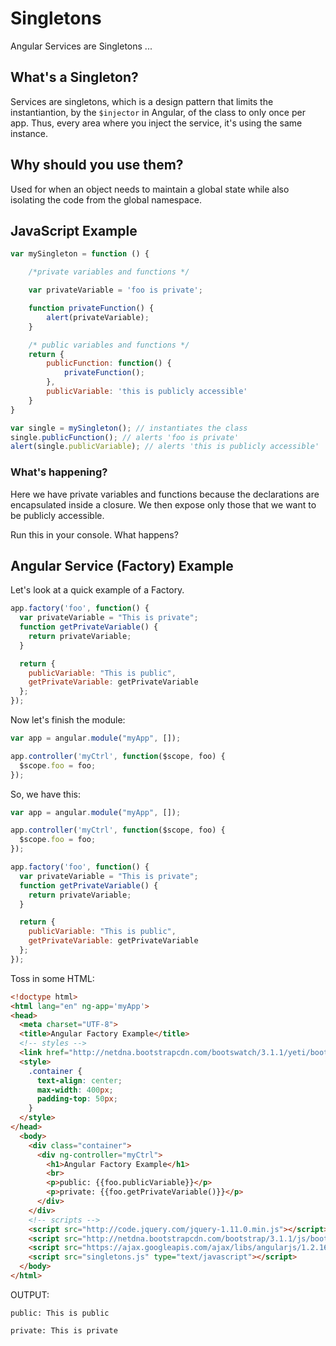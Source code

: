 # Singletons

Angular Services are Singletons ...

## What's a Singleton?

Services are singletons, which is a design pattern that limits the instantiantion, by the `$injector` in Angular, of the class to only once per app. Thus, every area where you inject the service, it's using the same instance.

## Why should you use them?

Used for when an object needs to maintain a global state while also isolating the code from the global namespace.

## JavaScript Example

```javascript
var mySingleton = function () {

    /*private variables and functions */

    var privateVariable = 'foo is private';

    function privateFunction() {
        alert(privateVariable);
    }

    /* public variables and functions */
    return {
        publicFunction: function() {
            privateFunction();
        },
        publicVariable: 'this is publicly accessible'
    }
}

var single = mySingleton(); // instantiates the class
single.publicFunction(); // alerts 'foo is private'
alert(single.publicVariable); // alerts 'this is publicly accessible'
```

### What's happening?

Here we have private variables and functions because the declarations are encapsulated inside a closure. We then expose only those that we want to be publicly accessible.

Run this in your console. What happens?

## Angular Service (Factory) Example

Let's look at a quick example of a Factory.

```javascript
app.factory('foo', function() {
  var privateVariable = "This is private";
  function getPrivateVariable() {
    return privateVariable;
  }

  return {
    publicVariable: "This is public",
    getPrivateVariable: getPrivateVariable
  };
});
```

Now let's finish the module:

```javascript
var app = angular.module("myApp", []);

app.controller('myCtrl', function($scope, foo) {
  $scope.foo = foo;
});
```

So, we have this:

```javascript
var app = angular.module("myApp", []);

app.controller('myCtrl', function($scope, foo) {
  $scope.foo = foo;
});

app.factory('foo', function() {
  var privateVariable = "This is private";
  function getPrivateVariable() {
    return privateVariable;
  }

  return {
    publicVariable: "This is public",
    getPrivateVariable: getPrivateVariable
  };
});
```

Toss in some HTML:

```html
<!doctype html>
<html lang="en" ng-app='myApp'>
<head>
  <meta charset="UTF-8">
  <title>Angular Factory Example</title>
  <!-- styles -->
  <link href="http://netdna.bootstrapcdn.com/bootswatch/3.1.1/yeti/bootstrap.min.css" rel="stylesheet" media="screen">
  <style>
    .container {
      text-align: center;
      max-width: 400px;
      padding-top: 50px;
    }
  </style>
</head>
  <body>
    <div class="container">
      <div ng-controller="myCtrl">
        <h1>Angular Factory Example</h1>
        <br>
        <p>public: {{foo.publicVariable}}</p>
        <p>private: {{foo.getPrivateVariable()}}</p>
      </div>
    </div>
    <!-- scripts -->
    <script src="http://code.jquery.com/jquery-1.11.0.min.js"></script>
    <script src="http://netdna.bootstrapcdn.com/bootstrap/3.1.1/js/bootstrap.min.js"></script>
    <script src="https://ajax.googleapis.com/ajax/libs/angularjs/1.2.16/angular.min.js" type="text/javascript"></script>
    <script src="singletons.js" type="text/javascript"></script>
  </body>
</html>
```

OUTPUT:

```
public: This is public

private: This is private
```
